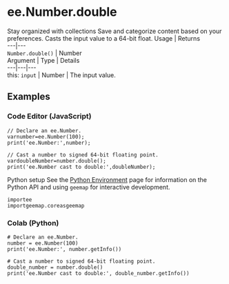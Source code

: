  
#  ee.Number.double
Stay organized with collections  Save and categorize content based on your preferences. 
Casts the input value to a 64-bit float. Usage | Returns  
---|---  
`Number.double()` | Number  
Argument | Type | Details  
---|---|---  
this: `input` | Number | The input value.  
## Examples
### Code Editor (JavaScript)
```
// Declare an ee.Number.
varnumber=ee.Number(100);
print('ee.Number:',number);

// Cast a number to signed 64-bit floating point.
vardoubleNumber=number.double();
print('ee.Number cast to double:',doubleNumber);
```

Python setup
See the [ Python Environment](https://developers.google.com/earth-engine/guides/python_install) page for information on the Python API and using `geemap` for interactive development.
```
importee
importgeemap.coreasgeemap
```

### Colab (Python)
```
# Declare an ee.Number.
number = ee.Number(100)
print('ee.Number:', number.getInfo())

# Cast a number to signed 64-bit floating point.
double_number = number.double()
print('ee.Number cast to double:', double_number.getInfo())
```

